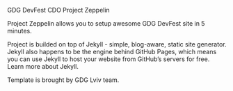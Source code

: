 GDG DevFest CDO
Project Zeppelin

Project Zeppelin allows you to setup awesome GDG DevFest site in 5 minutes.

Project is builded on top of Jekyll - simple, blog-aware, static site generator. Jekyll also happens to be the engine behind GitHub Pages, which means you can use Jekyll to host your website from GitHub’s servers for free. Learn more about Jekyll.

Template is brought by GDG Lviv team.
